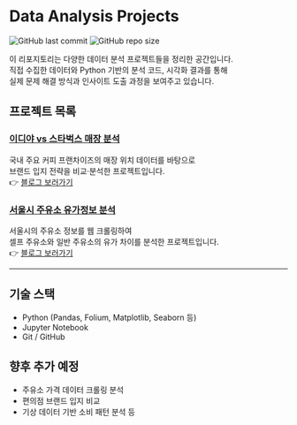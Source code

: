 # Data Analysis Projects

![GitHub last commit](https://img.shields.io/github/last-commit/pupumom/data_analysis)
![GitHub repo size](https://img.shields.io/github/repo-size/pupumom/data_analysis)

이 리포지토리는 다양한 데이터 분석 프로젝트들을 정리한 공간입니다.  
직접 수집한 데이터와 Python 기반의 분석 코드, 시각화 결과를 통해  
실제 문제 해결 방식과 인사이트 도출 과정을 보여주고 있습니다.

## 프로젝트 목록

### [이디야 vs 스타벅스 매장 분석](./ediya_vs_starbucks/README.md)
국내 주요 커피 프랜차이즈의 매장 위치 데이터를 바탕으로  
브랜드 입지 전략을 비교·분석한 프로젝트입니다.  
👉 [블로그 보러가기](https://velog.io/@yeongdecember/Data-Analysis-이디야-vs-스타벅스-매장-위치-분석으로-본-브랜드-전략-feat.-웹크롤링-수집)

### [서울시 주유소 유가정보 분석](./oil_price/README.md)
서울시의 주유소 정보를 웹 크롤링하여  
셀프 주유소와 일반 주유소의 유가 차이를 분석한 프로젝트입니다.  
👉 [블로그 보러가기](https://velog.io/@yeongdecember/Data-Analysis-셀프-주유소와-일반-주유소-간-유가-분석-feat.-웹크롤링)

---

## 기술 스택
- Python (Pandas, Folium, Matplotlib, Seaborn 등)
- Jupyter Notebook
- Git / GitHub

## 향후 추가 예정
- 주유소 가격 데이터 크롤링 분석
- 편의점 브랜드 입지 비교
- 기상 데이터 기반 소비 패턴 분석 등
